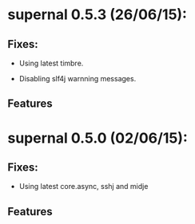 # supernal 0.5.3 (26/06/15):

## Fixes:

* Using latest timbre.

* Disabling slf4j warnning messages.

## Features

# supernal 0.5.0 (02/06/15):

## Fixes:

* Using latest core.async, sshj and midje

## Features
